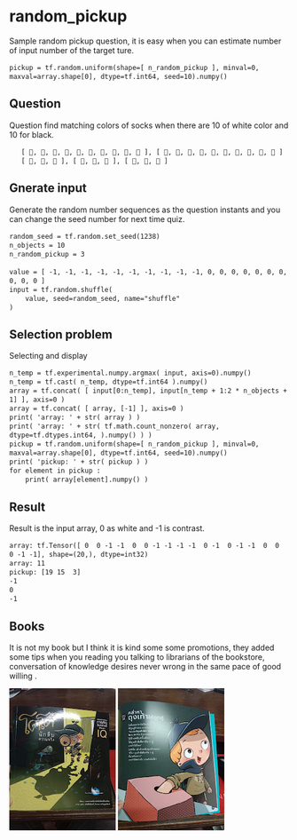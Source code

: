 # random_pickup

Sample random pickup question, it is easy when you can estimate number of input number of the target ture. 
```
pickup = tf.random.uniform(shape=[ n_random_pickup ], minval=0, maxval=array.shape[0], dtype=tf.int64, seed=10).numpy()
```

## Question ##

Question find matching colors of socks when there are 10 of white color and 10 for black.
```
   [ 🧦, 🧦, 🧦, 🧦, 🧦, 🧦, 🧦, 🧦, 🧦, 🧦 ], [ 🧦, 🧦, 🧦, 🧦, 🧦, 🧦, 🧦, 🧦, 🧦, 🧦 ]
   [ 🧦, 🧦, 🧦 ], [ 🧦, 🧦, 🧦 ], [ 🧦, 🧦, 🧦 ]
```

## Gnerate input ##

Generate the random number sequences as the question instants and you can change the seed number for next time quiz.
```
random_seed = tf.random.set_seed(1238)
n_objects = 10
n_random_pickup = 3

value = [ -1, -1, -1, -1, -1, -1, -1, -1, -1, -1, 0, 0, 0, 0, 0, 0, 0, 0, 0, 0 ]
input = tf.random.shuffle(
    value, seed=random_seed, name="shuffle"
)
```

## Selection problem ##

Selecting and display
```
n_temp = tf.experimental.numpy.argmax( input, axis=0).numpy()
n_temp = tf.cast( n_temp, dtype=tf.int64 ).numpy()
array = tf.concat( [ input[0:n_temp], input[n_temp + 1:2 * n_objects + 1] ], axis=0 )
array = tf.concat( [ array, [-1] ], axis=0 )
print( 'array: ' + str( array ) )
print( 'array: ' + str( tf.math.count_nonzero( array, dtype=tf.dtypes.int64, ).numpy() ) )
pickup = tf.random.uniform(shape=[ n_random_pickup ], minval=0, maxval=array.shape[0], dtype=tf.int64, seed=10).numpy()
print( 'pickup: ' + str( pickup ) )
for element in pickup :
    print( array[element].numpy() )
```

## Result ##

Result is the input array, 0 as white and -1 is contrast.
```
array: tf.Tensor([ 0  0 -1 -1  0  0 -1 -1 -1 -1  0 -1  0 -1 -1  0  0  0 -1 -1], shape=(20,), dtype=int32)
array: 11
pickup: [19 15  3]
-1
0
-1
```

## Books ##

It is not my book but I think it is kind some some promotions, they added some tips when you reading you talking to librarians of the bookstore, conversation of knowledge desires never wrong in the same pace of good willing .

![Alt text](https://github.com/jkaewprateep/random_pickup/blob/main/03.jpg?raw=true "Title")
![Alt text](https://github.com/jkaewprateep/random_pickup/blob/main/04.jpg?raw=true "Title")
